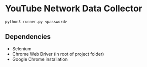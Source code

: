 # YouTube Network Data Collector

    python3 runner.py <password>
## Dependencies

 - Selenium
 - Chrome Web Driver (in root of project folder)
 - Google Chrome installation

 

 
